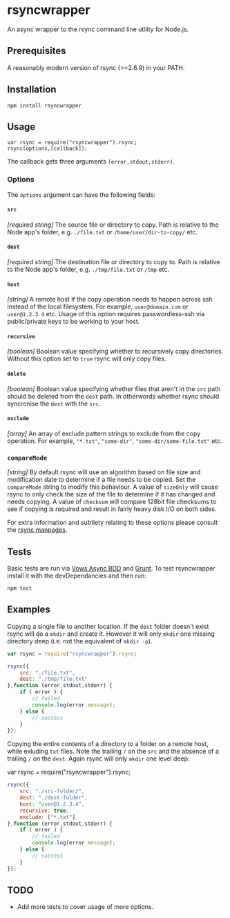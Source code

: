 # rsyncwrapper

An async wrapper to the rsync command line utility for Node.js.

## Prerequisites

A reasonably modern version of rsync (>=2.6.9) in your PATH.

## Installation

    npm install rsyncwrapper

## Usage

    var rsync = require("rsyncwrapper").rsync;
    rsync(options,[callback]);

The callback gets three arguments `(error,stdout,stderr)`.

### Options

The `options` argument can have the following fields:

#### `src`

*[required string]* The source file or directory to copy. Path is relative to the Node app's folder, e.g. `./file.txt` or `/home/user/dir-to-copy/` etc.

#### `dest`

*[required string]* The destination file or directory to copy to. Path is relative to the Node app's folder, e.g. `./tmp/file.txt` or `/tmp` etc.

#### `host`

*[string]* A remote host if the copy operation needs to happen across ssh instead of the local filesystem. For example, `user@domain.com` or `user@1.2.3.4` etc. Usage of this option requires passwordless-ssh via public/private keys to be working to your host.

#### `recursive`

*[boolean]* Boolean value specifying whether to recursively copy directories. Without this option set to `true` rsync will only copy files.

#### `delete`

*[boolean]* Boolean value specifying whether files that aren't in the `src` path should be deleted from the `dest` path. In  otherwords whether rsync should syncronise the `dest` with the `src`.

#### `exclude`

*[array]* An array of exclude pattern strings to exclude from the copy operation. For example, `"*.txt"`, `"some-dir"`, `"some-dir/some-file.txt"` etc.

### `compareMode`

*[string]* By default rsync will use an algorithm based on file size and modification date to determine if a file needs to be copied. Set the `compareMode` string to modify this behaviour. A value of `sizeOnly` will cause rsync to only check the size of the file to determine if it has changed and needs copying. A value of `checksum` will compare 128bit file checksums to see if copying is required and result in fairly heavy disk I/O on both sides.

For extra information and subtlety relating to these options please consult the [rsync manpages](http://linux.die.net/man/1/rsync).

## Tests

Basic tests are run via [Vows Async BDD](http://vowsjs.org/) and [Grunt](http://gruntjs.com/). To test rsyncwrapper install it with the devDependancies and then run:

    npm test

## Examples

Copying a single file to another location. If the `dest` folder doesn't exist rsync will do a `mkdir` and create it. However it will only `mkdir` one missing directory deep (i.e. not the equivalent of `mkdir -p`).

```javascript
var rsync = require("rsyncwrapper").rsync;

rsync({
    src: "./file.txt",
    dest: "./tmp/file.txt"
},function (error,stdout,stderr) {
    if ( error ) {
        // failed
        console.log(error.message);
    } else {
        // success
    }
});
```

Copying the entire contents of a directory to a folder on a remote host, while exluding `txt` files. Note the trailing `/` on the `src` and the absence of a trailing `/` on the `dest`. Again rsync will only `mkdir` one level deep:

var rsync = require("rsyncwrapper").rsync;

```javascript
rsync({
    src: "./src-folder/",
    dest: "./dest-folder",
    host: "user@1.2.3.4",
    recursive: true,
    exclude: ["*.txt"]
},function (error,stdout,stderr) {
    if ( error ) {
        // failed
        console.log(error.message);
    } else {
        // success
    }
});
```

## TODO

- Add more tests to cover usage of more options.